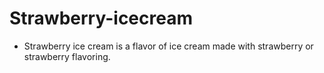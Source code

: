# Strawberry-icecream
* Strawberry ice cream is a flavor of ice cream made with strawberry or strawberry flavoring.